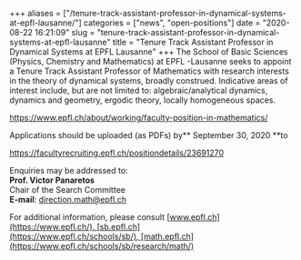 +++
aliases = ["/tenure-track-assistant-professor-in-dynamical-systems-at-epfl-lausanne/"]
categories = ["news", "open-positions"]
date = "2020-08-22 16:21:09"
slug = "tenure-track-assistant-professor-in-dynamical-systems-at-epfl-lausanne"
title = "Tenure Track Assistant Professor in Dynamical Systems at EPFL Lausanne"
+++
The School of Basic Sciences (Physics, Chemistry and Mathematics) at
EPFL -Lausanne seeks to appoint a Tenure Track Assistant Professor of
Mathematics with research interests in the theory of dynamical systems,
broadly construed. Indicative areas of interest include, but are not
limited to: algebraic/analytical dynamics, dynamics and geometry,
ergodic theory, locally homogeneous spaces.

<https://www.epfl.ch/about/working/faculty-position-in-mathematics/>

Applications should be uploaded (as PDFs) by** September 30, 2020 **to

<https://facultyrecruiting.epfl.ch/positiondetails/23691270>

Enquiries may be addressed to:  
**Prof. Victor Panaretos**  
Chair of the Search Committee  
**E-mail**: <direction.math@epfl.ch>

For additional information, please
consult [www.epfl.ch](https://www.epfl.ch/), [sb.epfl.ch](https://www.epfl.ch/schools/sb/), [math.epfl.ch](https://www.epfl.ch/schools/sb/research/math/)
